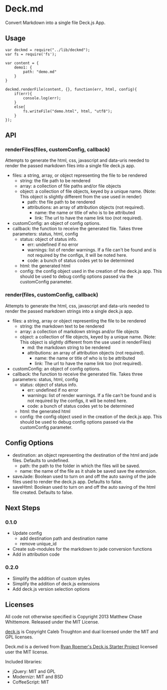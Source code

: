 # Deck.md

Convert Markdown into a single file Deck.js App.

## Usage

	var deckmd = require("../lib/deckmd");
	var fs = require('fs');

	var content = {
		demo1: {
			path: "demo.md"
		}
	}

	deckmd.renderFile(content, {}, function(err, html, config){
		if(err){
			console.log(err);
		}
		else{
			fs.writeFile("demo.html", html, "utf8");
		}
	});

## API

### renderFiles(files, customConfig, callback)

Attempts to generate the html, css, javascript and data-uris needed to render the passed markdown files into a single file deck.js app.

* files: a string, array, or object representing the file to be rendered
	* string: the file path to be rendered
	* array: a collection of file paths and/or file objects
	* object: a collection of file objects, keyed by a unique name. (Note: This object is slightly different from the use used in render)
		* path: the file path to be rendered
		* attributions: an array of attribution objects (not required).
			* name: the name or title of who is to be attributed
			* link: The url to have the name link too (not required).
* customConfig: an object of config options.
* callback: the function to receive the generated file. Takes three parameters: status, html, config
	* status: object of status info.
		* err: undefined if no error
		* warnings: list of render warnings. If a file can't be found and is not required by the configs, it will be noted here.
		* code: a bunch of status codes yet to be determined
	* html: the generated html
	* config: the config object used in the creation of the deck.js app. This should be used to debug config options passed via the customConfig parameter.

### render(files, customConfig, callback)

Attempts to generate the html, css, javascript and data-uris needed to render the passed markdown strings into a single deck.js app.

* files: a string, array or object representing the file to be rendered
	* string: the markdown text to be rendered
	* array: a collection of markdown strings and/or file objects
	* object: a collection of file objects, keyed by a unique name. (Note: This object is slightly different from the use used in renderFiles)
		* md: the markdown string to be rendered
		* attributions: an array of attribution objects (not required).
			* name: the name or title of who is to be attributed
			* link: The url to have the name link too (not required).
* customConfig: an object of config options.
* callback: the function to receive the generated file. Takes three parameters: status, html, config
	* status: object of status info.
		* err: undefined if no error
		* warnings: list of render warnings. If a file can't be found and is not required by the configs, it will be noted here.
		* code: a bunch of status codes yet to be determined
	* html: the generated html
	* config: the config object used in the creation of the deck.js app. This should be used to debug config options passed via the customConfig parameter.

## Config Options

* destination: an object representing the destination of the html and jade files. Defaults to undefined.
	* path: the path to the folder in which the files will be saved.
	* name: the name of the file as it shale be saved save the extension.
* saveJade: Boolean used to turn on and off the auto saving of the jade files used to render the deck.js app. Defaults to false.
* saveHtml: Boolean used to turn on and off the auto saving of the html file created. Defaults to false.

## Next Steps

### 0.1.0

* Update config
	* add destination path and destination name
	* remove unique_id
* Create sub-modules for the markdown to jade conversion functions
* Add in attribution code

### 0.2.0

* Simplify the addition of custom styles
* Simplify the addition of deck.js extensions
* Add deck.js version selection options

## Licenses

All code not otherwise specified is Copyright 2013 Matthew Chase Whittemore.
Released under the MIT License.

[deck.js][deckjs] is Copyright Caleb Troughton and dual licensed under the
MIT and GPL licenses.

Deck.md is a derived from [Ryan Roemer's Deck.js Starter Project][rr] licensed user the MIT license.

Included libraries:

* jQuery: MIT and GPL
* Modernizr: MIT and BSD
* CoffeeScript: MIT

[rr]: https://github.com/ryan-roemer/deck.js-starter
[deckjs]: https://github.com/imakewebthings/deck.js
